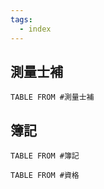 ```yaml
---
tags:
  - index
---
```

## 測量士補

```dataview
TABLE FROM #測量士補 
```

## 簿記
```dataview
TABLE FROM #簿記 
```

```dataview
TABLE FROM #資格 
```

